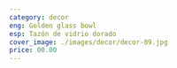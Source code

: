 ```yaml
---
category: decor
eng: Golden glass bowl
esp: Tazón de vidrio dorado
cover_image: ./images/decor/decor-09.jpg
price: 00.00
---
```

 
